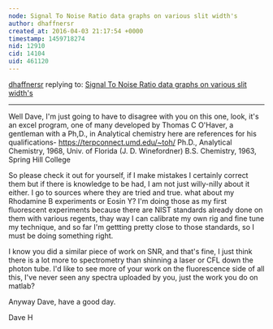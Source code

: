 ```yaml
---
node: Signal To Noise Ratio data graphs on various slit width's
author: dhaffnersr
created_at: 2016-04-03 21:17:54 +0000
timestamp: 1459718274
nid: 12910
cid: 14104
uid: 461120
---
```




[dhaffnersr](../profile/dhaffnersr) replying to: [Signal To Noise Ratio data graphs on various slit width's](../notes/dhaffnersr/04-03-2016/signal-to-noise-ratio-data-graphs-on-various-slit-width-s)

----
Well Dave, I'm just going to have to disagree with you on this one, look, it's an excel program, one of many developed by Thomas C O'Haver, a gentleman with a Ph,D., in Analytical chemistry here are references for his qualifications- https://terpconnect.umd.edu/~toh/
Ph.D., Analytical Chemistry, 1968, Univ. of Florida (J. D. Winefordner)
B.S. Chemistry, 1963, Spring Hill College 

So please check it out for yourself, if I make mistakes I certainly correct them but if there is knowledge to be had, I am not just willy-nilly about it either. I go to sources where they are tried and true. what about my Rhodamine B experiments or Eosin Y? I'm doing those as my first
 fluorescent experiments because there are NIST standards already done on them with various regents, thay way I can calibrate my own rig and fine tune my technique, and so far I'm gettting pretty close to those standards, so I must be doing something right.

I know you did a similar piece of work on SNR, and that's fine, I just think there is a lot more to spectrometry than shinning a laser or CFL down the photon tube. I'd like to see more of your work on the fluorescence side of all this, I've never seen any spectra uploaded by you, just the work you do on matlab?

Anyway Dave, have a good day.

Dave H
  